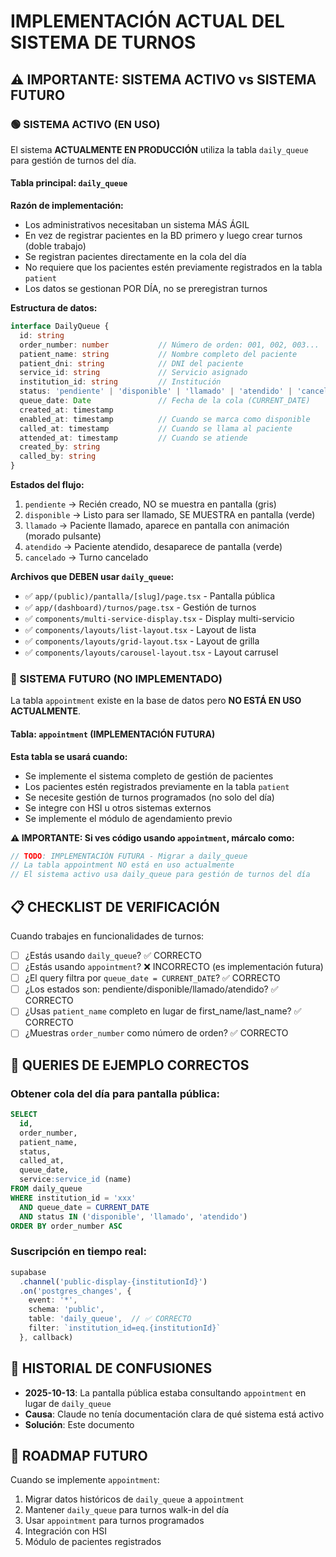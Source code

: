 # IMPLEMENTACIÓN ACTUAL DEL SISTEMA DE TURNOS

## ⚠️ IMPORTANTE: SISTEMA ACTIVO vs SISTEMA FUTURO

### 🟢 SISTEMA ACTIVO (EN USO)

El sistema **ACTUALMENTE EN PRODUCCIÓN** utiliza la tabla `daily_queue` para gestión de turnos del día.

#### Tabla principal: `daily_queue`

**Razón de implementación:**
- Los administrativos necesitaban un sistema MÁS ÁGIL
- En vez de registrar pacientes en la BD primero y luego crear turnos (doble trabajo)
- Se registran pacientes directamente en la cola del día
- No requiere que los pacientes estén previamente registrados en la tabla `patient`
- Los datos se gestionan POR DÍA, no se preregistran turnos

**Estructura de datos:**
```typescript
interface DailyQueue {
  id: string
  order_number: number           // Número de orden: 001, 002, 003...
  patient_name: string           // Nombre completo del paciente
  patient_dni: string            // DNI del paciente
  service_id: string             // Servicio asignado
  institution_id: string         // Institución
  status: 'pendiente' | 'disponible' | 'llamado' | 'atendido' | 'cancelado'
  queue_date: Date               // Fecha de la cola (CURRENT_DATE)
  created_at: timestamp
  enabled_at: timestamp          // Cuando se marca como disponible
  called_at: timestamp           // Cuando se llama al paciente
  attended_at: timestamp         // Cuando se atiende
  created_by: string
  called_by: string
}
```

**Estados del flujo:**
1. `pendiente` → Recién creado, NO se muestra en pantalla (gris)
2. `disponible` → Listo para ser llamado, SE MUESTRA en pantalla (verde)
3. `llamado` → Paciente llamado, aparece en pantalla con animación (morado pulsante)
4. `atendido` → Paciente atendido, desaparece de pantalla (verde)
5. `cancelado` → Turno cancelado

**Archivos que DEBEN usar `daily_queue`:**
- ✅ `app/(public)/pantalla/[slug]/page.tsx` - Pantalla pública
- ✅ `app/(dashboard)/turnos/page.tsx` - Gestión de turnos
- ✅ `components/multi-service-display.tsx` - Display multi-servicio
- ✅ `components/layouts/list-layout.tsx` - Layout de lista
- ✅ `components/layouts/grid-layout.tsx` - Layout de grilla
- ✅ `components/layouts/carousel-layout.tsx` - Layout carrusel

### 🔴 SISTEMA FUTURO (NO IMPLEMENTADO)

La tabla `appointment` existe en la base de datos pero **NO ESTÁ EN USO ACTUALMENTE**.

#### Tabla: `appointment` (IMPLEMENTACIÓN FUTURA)

**Esta tabla se usará cuando:**
- Se implemente el sistema completo de gestión de pacientes
- Los pacientes estén registrados previamente en la tabla `patient`
- Se necesite gestión de turnos programados (no solo del día)
- Se integre con HSI u otros sistemas externos
- Se implemente el módulo de agendamiento previo

**⚠️ IMPORTANTE: Si ves código usando `appointment`, márcalo como:**
```typescript
// TODO: IMPLEMENTACIÓN FUTURA - Migrar a daily_queue
// La tabla appointment NO está en uso actualmente
// El sistema activo usa daily_queue para gestión de turnos del día
```

## 📋 CHECKLIST DE VERIFICACIÓN

Cuando trabajes en funcionalidades de turnos:

- [ ] ¿Estás usando `daily_queue`? ✅ CORRECTO
- [ ] ¿Estás usando `appointment`? ❌ INCORRECTO (es implementación futura)
- [ ] ¿El query filtra por `queue_date = CURRENT_DATE`? ✅ CORRECTO
- [ ] ¿Los estados son: pendiente/disponible/llamado/atendido? ✅ CORRECTO
- [ ] ¿Usas `patient_name` completo en lugar de first_name/last_name? ✅ CORRECTO
- [ ] ¿Muestras `order_number` como número de orden? ✅ CORRECTO

## 🔧 QUERIES DE EJEMPLO CORRECTOS

### Obtener cola del día para pantalla pública:
```sql
SELECT
  id,
  order_number,
  patient_name,
  status,
  called_at,
  queue_date,
  service:service_id (name)
FROM daily_queue
WHERE institution_id = 'xxx'
  AND queue_date = CURRENT_DATE
  AND status IN ('disponible', 'llamado', 'atendido')
ORDER BY order_number ASC
```

### Suscripción en tiempo real:
```typescript
supabase
  .channel('public-display-{institutionId}')
  .on('postgres_changes', {
    event: '*',
    schema: 'public',
    table: 'daily_queue',  // ✅ CORRECTO
    filter: `institution_id=eq.{institutionId}`
  }, callback)
```

## 📅 HISTORIAL DE CONFUSIONES

- **2025-10-13**: La pantalla pública estaba consultando `appointment` en lugar de `daily_queue`
- **Causa**: Claude no tenía documentación clara de qué sistema está activo
- **Solución**: Este documento

## 🚀 ROADMAP FUTURO

Cuando se implemente `appointment`:
1. Migrar datos históricos de `daily_queue` a `appointment`
2. Mantener `daily_queue` para turnos walk-in del día
3. Usar `appointment` para turnos programados
4. Integración con HSI
5. Módulo de pacientes registrados

